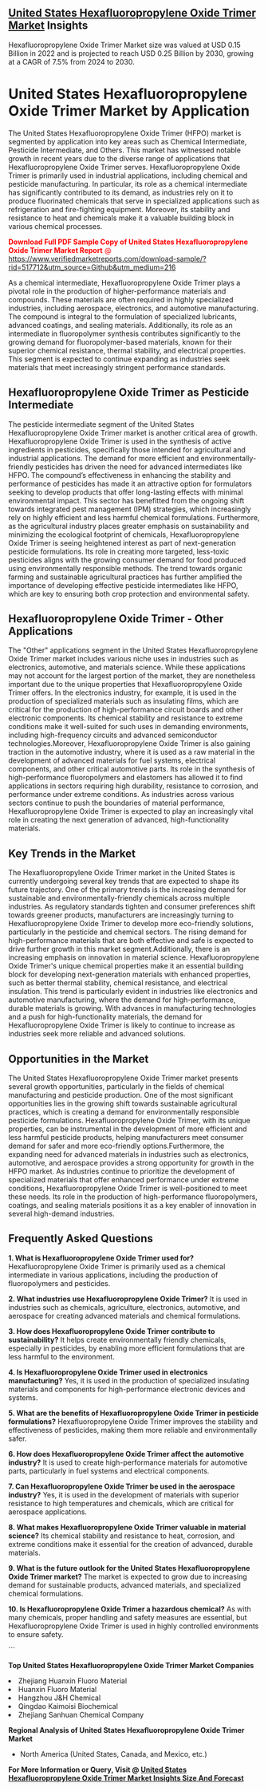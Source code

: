 <h2><a href="https://www.verifiedmarketreports.com/download-sample/?rid=517712&amp;utm_source=Github&amp;utm_medium=216" target="_blank">United States Hexafluoropropylene Oxide Trimer Market</a> Insights</h2><p>Hexafluoropropylene Oxide Trimer Market size was valued at USD 0.15 Billion in 2022 and is projected to reach USD 0.25 Billion by 2030, growing at a CAGR of 7.5% from 2024 to 2030.</p><p><h1>United States Hexafluoropropylene Oxide Trimer Market by Application</h1><p>The United States Hexafluoropropylene Oxide Trimer (HFPO) market is segmented by application into key areas such as Chemical Intermediate, Pesticide Intermediate, and Others. This market has witnessed notable growth in recent years due to the diverse range of applications that Hexafluoropropylene Oxide Trimer serves. Hexafluoropropylene Oxide Trimer is primarily used in industrial applications, including chemical and pesticide manufacturing. In particular, its role as a chemical intermediate has significantly contributed to its demand, as industries rely on it to produce fluorinated chemicals that serve in specialized applications such as refrigeration and fire-fighting equipment. Moreover, its stability and resistance to heat and chemicals make it a valuable building block in various chemical processes. <p><span class=""><span style="color: #ff0000;"><strong>Download Full PDF Sample Copy of United States Hexafluoropropylene Oxide Trimer Market Report</strong> @ </span><a href="https://www.verifiedmarketreports.com/download-sample/?rid=517712&amp;utm_source=Github&amp;utm_medium=216" target="_blank">https://www.verifiedmarketreports.com/download-sample/?rid=517712&amp;utm_source=Github&amp;utm_medium=216</a></span></p>As a chemical intermediate, Hexafluoropropylene Oxide Trimer plays a pivotal role in the production of higher-performance materials and compounds. These materials are often required in highly specialized industries, including aerospace, electronics, and automotive manufacturing. The compound is integral to the formulation of specialized lubricants, advanced coatings, and sealing materials. Additionally, its role as an intermediate in fluoropolymer synthesis contributes significantly to the growing demand for fluoropolymer-based materials, known for their superior chemical resistance, thermal stability, and electrical properties. This segment is expected to continue expanding as industries seek materials that meet increasingly stringent performance standards. <h2>Hexafluoropropylene Oxide Trimer as Pesticide Intermediate</h2>The pesticide intermediate segment of the United States Hexafluoropropylene Oxide Trimer market is another critical area of growth. Hexafluoropropylene Oxide Trimer is used in the synthesis of active ingredients in pesticides, specifically those intended for agricultural and industrial applications. The demand for more efficient and environmentally-friendly pesticides has driven the need for advanced intermediates like HFPO. The compound’s effectiveness in enhancing the stability and performance of pesticides has made it an attractive option for formulators seeking to develop products that offer long-lasting effects with minimal environmental impact. This sector has benefitted from the ongoing shift towards integrated pest management (IPM) strategies, which increasingly rely on highly efficient and less harmful chemical formulations. Furthermore, as the agricultural industry places greater emphasis on sustainability and minimizing the ecological footprint of chemicals, Hexafluoropropylene Oxide Trimer is seeing heightened interest as part of next-generation pesticide formulations. Its role in creating more targeted, less-toxic pesticides aligns with the growing consumer demand for food produced using environmentally responsible methods. The trend towards organic farming and sustainable agricultural practices has further amplified the importance of developing effective pesticide intermediates like HFPO, which are key to ensuring both crop protection and environmental safety. <h2>Hexafluoropropylene Oxide Trimer - Other Applications</h2>The "Other" applications segment in the United States Hexafluoropropylene Oxide Trimer market includes various niche uses in industries such as electronics, automotive, and materials science. While these applications may not account for the largest portion of the market, they are nonetheless important due to the unique properties that Hexafluoropropylene Oxide Trimer offers. In the electronics industry, for example, it is used in the production of specialized materials such as insulating films, which are critical for the production of high-performance circuit boards and other electronic components. Its chemical stability and resistance to extreme conditions make it well-suited for such uses in demanding environments, including high-frequency circuits and advanced semiconductor technologies.Moreover, Hexafluoropropylene Oxide Trimer is also gaining traction in the automotive industry, where it is used as a raw material in the development of advanced materials for fuel systems, electrical components, and other critical automotive parts. Its role in the synthesis of high-performance fluoropolymers and elastomers has allowed it to find applications in sectors requiring high durability, resistance to corrosion, and performance under extreme conditions. As industries across various sectors continue to push the boundaries of material performance, Hexafluoropropylene Oxide Trimer is expected to play an increasingly vital role in creating the next generation of advanced, high-functionality materials.<h2>Key Trends in the Market</h2>The Hexafluoropropylene Oxide Trimer market in the United States is currently undergoing several key trends that are expected to shape its future trajectory. One of the primary trends is the increasing demand for sustainable and environmentally-friendly chemicals across multiple industries. As regulatory standards tighten and consumer preferences shift towards greener products, manufacturers are increasingly turning to Hexafluoropropylene Oxide Trimer to develop more eco-friendly solutions, particularly in the pesticide and chemical sectors. The rising demand for high-performance materials that are both effective and safe is expected to drive further growth in this market segment.Additionally, there is an increasing emphasis on innovation in material science. Hexafluoropropylene Oxide Trimer's unique chemical properties make it an essential building block for developing next-generation materials with enhanced properties, such as better thermal stability, chemical resistance, and electrical insulation. This trend is particularly evident in industries like electronics and automotive manufacturing, where the demand for high-performance, durable materials is growing. With advances in manufacturing technologies and a push for high-functionality materials, the demand for Hexafluoropropylene Oxide Trimer is likely to continue to increase as industries seek more reliable and advanced solutions.<h2>Opportunities in the Market</h2>The United States Hexafluoropropylene Oxide Trimer market presents several growth opportunities, particularly in the fields of chemical manufacturing and pesticide production. One of the most significant opportunities lies in the growing shift towards sustainable agricultural practices, which is creating a demand for environmentally responsible pesticide formulations. Hexafluoropropylene Oxide Trimer, with its unique properties, can be instrumental in the development of more efficient and less harmful pesticide products, helping manufacturers meet consumer demand for safer and more eco-friendly options.Furthermore, the expanding need for advanced materials in industries such as electronics, automotive, and aerospace provides a strong opportunity for growth in the HFPO market. As industries continue to prioritize the development of specialized materials that offer enhanced performance under extreme conditions, Hexafluoropropylene Oxide Trimer is well-positioned to meet these needs. Its role in the production of high-performance fluoropolymers, coatings, and sealing materials positions it as a key enabler of innovation in several high-demand industries.<h2>Frequently Asked Questions</h2><p><strong>1. What is Hexafluoropropylene Oxide Trimer used for?</strong> Hexafluoropropylene Oxide Trimer is primarily used as a chemical intermediate in various applications, including the production of fluoropolymers and pesticides.</p><p><strong>2. What industries use Hexafluoropropylene Oxide Trimer?</strong> It is used in industries such as chemicals, agriculture, electronics, automotive, and aerospace for creating advanced materials and chemical formulations.</p><p><strong>3. How does Hexafluoropropylene Oxide Trimer contribute to sustainability?</strong> It helps create environmentally friendly chemicals, especially in pesticides, by enabling more efficient formulations that are less harmful to the environment.</p><p><strong>4. Is Hexafluoropropylene Oxide Trimer used in electronics manufacturing?</strong> Yes, it is used in the production of specialized insulating materials and components for high-performance electronic devices and systems.</p><p><strong>5. What are the benefits of Hexafluoropropylene Oxide Trimer in pesticide formulations?</strong> Hexafluoropropylene Oxide Trimer improves the stability and effectiveness of pesticides, making them more reliable and environmentally safer.</p><p><strong>6. How does Hexafluoropropylene Oxide Trimer affect the automotive industry?</strong> It is used to create high-performance materials for automotive parts, particularly in fuel systems and electrical components.</p><p><strong>7. Can Hexafluoropropylene Oxide Trimer be used in the aerospace industry?</strong> Yes, it is used in the development of materials with superior resistance to high temperatures and chemicals, which are critical for aerospace applications.</p><p><strong>8. What makes Hexafluoropropylene Oxide Trimer valuable in material science?</strong> Its chemical stability and resistance to heat, corrosion, and extreme conditions make it essential for the creation of advanced, durable materials.</p><p><strong>9. What is the future outlook for the United States Hexafluoropropylene Oxide Trimer market?</strong> The market is expected to grow due to increasing demand for sustainable products, advanced materials, and specialized chemical formulations.</p><p><strong>10. Is Hexafluoropropylene Oxide Trimer a hazardous chemical?</strong> As with many chemicals, proper handling and safety measures are essential, but Hexafluoropropylene Oxide Trimer is used in highly controlled environments to ensure safety.</p>```</p><p><strong>Top United States Hexafluoropropylene Oxide Trimer Market Companies</strong></p><div data-test-id=""><p><li>Zhejiang Huanxin Fluoro Material</li><li> Huanxin Fluoro Material</li><li> Hangzhou J&H Chemical</li><li> Qingdao Kaimoisi Biochemical</li><li> Zhejiang Sanhuan Chemical Company</li></p><div><strong>Regional Analysis of&nbsp;United States Hexafluoropropylene Oxide Trimer Market</strong></div><ul><li dir="ltr"><p dir="ltr">North America&nbsp;(United States, Canada, and Mexico, etc.)</p></li></ul><p><strong>For More Information or Query, Visit @&nbsp;</strong><strong><a href="https://www.verifiedmarketreports.com/product/hexafluoropropylene-oxide-trimer-market/?utm_source=Github&amp;utm_medium=216" target="_blank">United States Hexafluoropropylene Oxide Trimer Market Insights Size And Forecast</a></strong></p></div>
